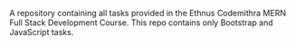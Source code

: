 A repository containing all tasks provided in the Ethnus Codemithra MERN Full Stack Development Course. This repo contains only Bootstrap and JavaScript tasks.

